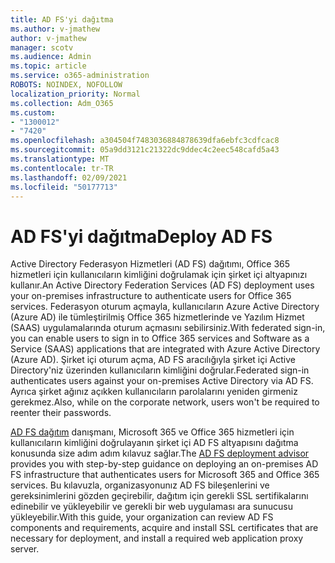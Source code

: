 ```yaml
---
title: AD FS'yi dağıtma
ms.author: v-jmathew
author: v-jmathew
manager: scotv
ms.audience: Admin
ms.topic: article
ms.service: o365-administration
ROBOTS: NOINDEX, NOFOLLOW
localization_priority: Normal
ms.collection: Adm_O365
ms.custom:
- "1300012"
- "7420"
ms.openlocfilehash: a304504f7483036884878639dfa6ebfc3cdfcac8
ms.sourcegitcommit: 05a9dd3121c21322dc9ddec4c2eec548cafd5a43
ms.translationtype: MT
ms.contentlocale: tr-TR
ms.lasthandoff: 02/09/2021
ms.locfileid: "50177713"
---
```

# <a name="deploy-ad-fs"></a><span data-ttu-id="83236-102">AD FS'yi dağıtma</span><span class="sxs-lookup"><span data-stu-id="83236-102">Deploy AD FS</span></span>

<span data-ttu-id="83236-103">Active Directory Federasyon Hizmetleri (AD FS) dağıtımı, Office 365 hizmetleri için kullanıcıların kimliğini doğrulamak için şirket içi altyapınızı kullanır.</span><span class="sxs-lookup"><span data-stu-id="83236-103">An Active Directory Federation Services (AD FS) deployment uses your on-premises infrastructure to authenticate users for ‎Office 365 services.</span></span> <span data-ttu-id="83236-104">Federasyon oturum açmayla, kullanıcıların Azure Active Directory (Azure AD) ile tümleştirilmiş Office 365 hizmetlerinde ve Yazılım Hizmet (SAAS) uygulamalarında oturum açmasını sebilirsiniz.</span><span class="sxs-lookup"><span data-stu-id="83236-104">With federated sign-in, you can enable users to sign in to Office 365 services and Software as a Service (SAAS) applications that are integrated with Azure Active Directory (Azure AD).</span></span> <span data-ttu-id="83236-105">Şirket içi oturum açma, AD FS aracılığıyla şirket içi Active Directory'niz üzerinden kullanıcıların kimliğini doğrular.</span><span class="sxs-lookup"><span data-stu-id="83236-105">Federated sign-in authenticates users against your on-premises Active Directory via AD FS.</span></span> <span data-ttu-id="83236-106">Ayrıca şirket ağınız açıkken kullanıcıların parolalarını yeniden girmeniz gerekmez.</span><span class="sxs-lookup"><span data-stu-id="83236-106">Also, while on the corporate network, users won't be required to reenter their passwords.</span></span>

<span data-ttu-id="83236-107">[AD FS dağıtım](https://go.microsoft.com/fwlink/?linkid=2071178) danışmanı, Microsoft 365 ve Office 365 hizmetleri için kullanıcıların kimliğini doğrulayanın şirket içi AD FS altyapısını dağıtma konusunda size adım adım kılavuz sağlar.</span><span class="sxs-lookup"><span data-stu-id="83236-107">The [AD FS deployment advisor](https://go.microsoft.com/fwlink/?linkid=2071178) provides you with step-by-step guidance on deploying an on-premises AD FS infrastructure that authenticates users for Microsoft 365 and Office 365 services.</span></span> <span data-ttu-id="83236-108">Bu kılavuzla, organizasyonunız AD FS bileşenlerini ve gereksinimlerini gözden geçirebilir, dağıtım için gerekli SSL sertifikalarını edinebilir ve yükleyebilir ve gerekli bir web uygulaması ara sunucusu yükleyebilir.</span><span class="sxs-lookup"><span data-stu-id="83236-108">With this guide, your organization can review AD FS components and requirements, acquire and install SSL certificates that are necessary for deployment, and install a required web application proxy server.</span></span>
